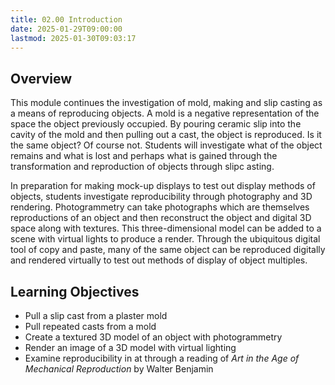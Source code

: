 ```yaml
---
title: 02.00 Introduction
date: 2025-01-29T09:00:00
lastmod: 2025-01-30T09:03:17
---
```


## Overview

This module continues the investigation of mold, making and slip casting as a means of reproducing objects. A mold is a negative representation of the space the object previously occupied. By pouring ceramic slip into the cavity of the mold and then pulling out a cast, the object is reproduced. Is it the same object? Of course not. Students will investigate what of the object remains and what is lost and perhaps what is gained through the transformation and reproduction of objects through slipc asting.

In preparation for making mock-up displays to test out display methods of objects, students investigate reproducibility through photography and 3D rendering. Photogrammetry can take photographs which are themselves reproductions of an object and then reconstruct the object and digital 3D space along with textures. This three-dimensional model can be added to a scene with virtual lights to produce a render. Through the ubiquitous digital tool of copy and paste, many of the same object can be reproduced digitally and rendered virtually to test out methods of display of object multiples.

## Learning Objectives

- Pull a slip cast from a plaster mold
- Pull repeated casts from a mold
- Create a textured 3D model of an object with photogrammetry
- Render an image of a 3D model with virtual lighting
- Examine reproducibility in at through a reading of _Art in the Age of Mechanical Reproduction_ by Walter Benjamin
